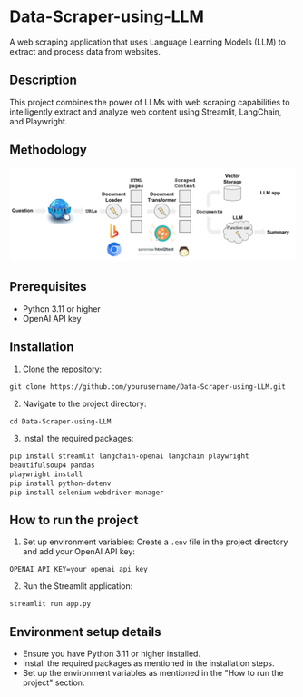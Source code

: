 # Data-Scraper-using-LLM

A web scraping application that uses Language Learning Models (LLM) to extract and process data from websites.

## Description
This project combines the power of LLMs with web scraping capabilities to intelligently extract and analyze web content using Streamlit, LangChain, and Playwright.

## Methodology
![Web Scraping Methodology](web%20scrapping%20methodology%20digram.png)

## Prerequisites
- Python 3.11 or higher
- OpenAI API key

## Installation

1. Clone the repository:
```
git clone https://github.com/yourusername/Data-Scraper-using-LLM.git
```

2. Navigate to the project directory:
```
cd Data-Scraper-using-LLM
```

3. Install the required packages:
```
pip install streamlit langchain-openai langchain playwright beautifulsoup4 pandas
playwright install
pip install python-dotenv
pip install selenium webdriver-manager
```

## How to run the project

1. Set up environment variables:
Create a `.env` file in the project directory and add your OpenAI API key:
```
OPENAI_API_KEY=your_openai_api_key
```

2. Run the Streamlit application:
```
streamlit run app.py
```

## Environment setup details
- Ensure you have Python 3.11 or higher installed.
- Install the required packages as mentioned in the installation steps.
- Set up the environment variables as mentioned in the "How to run the project" section.